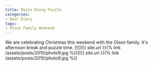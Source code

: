```yaml
---
title: Mazie Doing Puzzle
categories:
- Dear Diary
tags:
- Olson Family Weekend
---
```


We are celebrating Christmas this weekend with the Olson family. It's afternoon break and puzzle time.
[![]({{ site.url }}{% link /assets/posts/2010/photo9.jpg %})]({{ site.url }}{% link /assets/posts/2010/photo9.jpg %})
